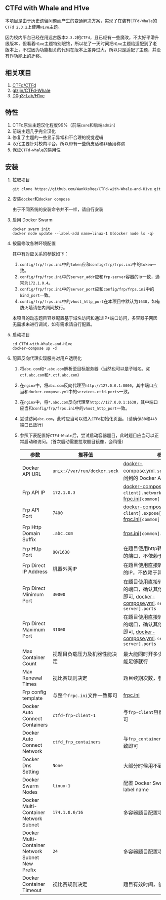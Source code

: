 ## CTFd with Whale and H1ve

本项目是由于历史遗留问题而产生的变通解决方案，实现了在装有`CTFd-Whale`的`CTFd 2.3.2`上使用`H1ve`主题。

因为校内平台已经在用远古版本`2.3.2`的`CTFd`，且已经有一些魔改，不太好平滑升级版本，但看着`H1ve`主题特别眼馋，所以花了一天时间把`H1ve`主题给适配到了老版本上，不过因为功能相关的代码在版本上差异过大，所以只是适配了主题，并没有作功能上的迁移。

## 相关项目

1. [CTFd/CTFd](https://github.com/CTFd/CTFd)
2. [glzjin/CTFd-Whale](https://github.com/glzjin/CTFd-Whale)
3. [D0g3-Lab/H1ve](https://github.com/D0g3-Lab/H1ve)

## 特性

1. CTFd原生主题汉化程度99%（前端`core`和后端`admin`）
2. 前端主题几乎完全汉化
3. 修复了主题的一些显示异常和不合理的视觉逻辑
4. 汉化主要针对校内平台，所以带有一些俏皮话和非通用称谓
5. 保证`CTFd-whale`的易用性

## 安装

1. 拉取项目

   ```shell
   git clone https://github.com/WankkoRee/CTFd-with-Whale-and-H1ve.git
   ```

2. 安装`docker`和`docker compose`

   由于不同系统的安装命令并不一样，请自行安装

3. 启用 Docker Swarm

   ```shell
   docker swarm init
   docker node update --label-add name=linux-1 $(docker node ls -q)
   ```

4. 按需修改各种环境配置

   其中有对应关系的参数如下：

   1. `config/frp/frpc.ini`中的`token`应和`config/frp/frps.ini`中的`token`一致。
   2. `config/frp/frpc.ini`中的`server_addr`应和`frp-server`容器的ip一致，通常为`172.1.0.4`。
   3. `config/frp/frpc.ini`中的`server_port`应和`config/frp/frps.ini`中的`bind_port`一致。
   6. `config/frp/frps.ini`中的`vhost_http_port`在本项目中默认为`1638`，如有防火墙请在内网间放行。

   本项目的动态题目容器配置基于域名访问和通过IP+端口访问，多容器子网因无需求未进行调试，如有需求请自行配置。

5. 启动项目

   ```shell
   cd CTFd-with-Whale-and-H1ve
   docker-compose up -d
   ```

6. 配置反向代理实现服务对用户透明化

   1. 将`abc.com`和`*.abc.com`解析至目标服务器（当然也可以是子域名，如`ctf.abc.com`和`*.ctf.abc.com`）
   2. 在`nginx`中，将`abc.com`反向代理至`http://127.0.0.1:8000`，其中端口应当和`docker-compose.yml`中的`services.ctfd.ports`一致。
   3. 在`nginx`中，将`*.abc.com`反向代理至`http://127.0.0.1:1638`，其中端口应当和`config/frp/frps.ini`中的`vhost_http_port`一致。
   4. 尝试访问`abc.com`，此时应当可以进入`CTFd`初始化页面。（请确保`80`和`443`端口已放行）
   5. 参照下表配置好`CTFd-Whale`后，尝试启动容器题目，此时题目应当可以正常启动和访问。（首次启动需要拉取题目镜像，会稍慢）

      | 参数                                               | 推荐值                          | 参考来源                                                                                                                                             |
      |--------------------------------------------------|------------------------------|--------------------------------------------------------------------------------------------------------------------------------------------------|
      | Docker API URL                                   | `unix://var/run/docker.sock` | [docker-compose.yml](docker-compose.yml)`.services[ctfd]`能够访问到的 Docker API                                                                       |
      | Frp API IP                                       | `172.1.0.3`                  | [docker-compose.yml](docker-compose.yml)`.services[frp-client].networks[frp].ipv4_address`, [frpc.ini](config/frp/frpc.ini)`[common].admin_addr` |
      | Frp API Port                                     | `7400`                       | [docker-compose.yml](docker-compose.yml)`.services[frp-client].expose[0]`, [frpc.ini](config/frp/frpc.ini)`[common].admin_port`                  |
      | Frp Http Domain Suffix                           | `.abc.com`                   | [frps.ini](config/frp/frps.ini)`[common].subdomain_host`                                                                                         |
      | Frp Http Port                                    | `80`/`1638`                  | 在题目使用http转发时，会在前台显示的端口，不依赖于其他配置                                                                                                                  |
      | Frp Direct IP Address                            | 机器外网IP                       | 在题目使用直接转发时，会在前台显示的IP，不依赖于其他配置                                                                                                                    |
      | Frp Direct Minimum Port                          | `30000`                      | 在题目使用直接转发时，最小可能分配的端口，确认其他已有端口不包含在内即可, [docker-compose.yml](docker-compose.yml)`.services[frp-server].ports`                                      |
      | Frp Direct Maximum Port                          | `31000`                      | 在题目使用直接转发时，最大可能分配的端口，确认其他已有端口不包含在内即可, [docker-compose.yml](docker-compose.yml)`.services[frp-server].ports`                                      |
      | Max Container Count                              | 视题目负载压力及机器性能决定               | 最大能同时开多少个容器，确认机器性能足够就行                                                                                                                           |
      | Max Renewal Times                                | 视比赛规则决定                      | 题目续期次数，参考其他比赛的规则                                                                                                                                 |
      | Frp config template                              | 与整个`frpc.ini`文件一致即可          | [frpc.ini](config/frp/frpc.ini)                                                                                                                  |
      | Docker Auto Connect Containers                   | `ctfd-frp-client-1`          | 与`frp-client`容器的运行时名字一致即可                                                                                                                        |
      | Docker Auto Connect Network                      | `ctfd_frp_containers`        | 与`frp_containers`网络的运行时名字一致即可                                                                                                                    |
      | Docker Dns Setting                               | `None`                       | 大部分时候用不到                                                                                                                                         |
      | Docker Swarm Nodes                               | `linux-1`                    | 配置 Docker Swarm 时设置的 Node label name                                                                                                             |
      | Docker Multi-Container Network Subnet            | `174.1.0.0/16`               | 多容器题目配置项，未测试                                                                                                                                     |
      | Docker Multi-Container Network Subnet New Prefix | `24`                         | 多容器题目配置项，未测试                                                                                                                                     |
      | Docker Container Timeout                         | 视比赛规则决定                      | 题目有效时间，参考其他比赛的规则                                                                                                                                 |
